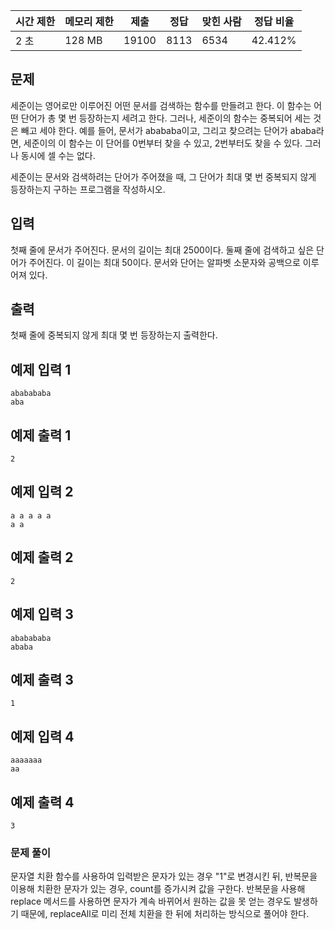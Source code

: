 | 시간 제한 | 메모리 제한 | 제출 | 정답 | 맞힌 사람 | 정답 비율 |
| --- | --- | --- | --- | --- | --- |
| 2 초 | 128 MB | 19100 | 8113 | 6534 | 42.412% |

## 문제

세준이는 영어로만 이루어진 어떤 문서를 검색하는 함수를 만들려고 한다. 이 함수는 어떤 단어가 총 몇 번 등장하는지 세려고 한다. 그러나, 세준이의 함수는 중복되어 세는 것은 빼고 세야 한다. 예를 들어, 문서가 abababa이고, 그리고 찾으려는 단어가 ababa라면, 세준이의 이 함수는 이 단어를 0번부터 찾을 수 있고, 2번부터도 찾을 수 있다. 그러나 동시에 셀 수는 없다.

세준이는 문서와 검색하려는 단어가 주어졌을 때, 그 단어가 최대 몇 번 중복되지 않게 등장하는지 구하는 프로그램을 작성하시오.

## 입력

첫째 줄에 문서가 주어진다. 문서의 길이는 최대 2500이다. 둘째 줄에 검색하고 싶은 단어가 주어진다. 이 길이는 최대 50이다. 문서와 단어는 알파벳 소문자와 공백으로 이루어져 있다.

## 출력

첫째 줄에 중복되지 않게 최대 몇 번 등장하는지 출력한다.

## 예제 입력 1

```
ababababa
aba

```

## 예제 출력 1

```
2

```

## 예제 입력 2

```
a a a a a
a a

```

## 예제 출력 2

```
2

```

## 예제 입력 3

```
ababababa
ababa

```

## 예제 출력 3

```
1

```

## 예제 입력 4

```
aaaaaaa
aa

```

## 예제 출력 4

```
3
```

### 문제 풀이
문자열 치환 함수를 사용하여 입력받은 문자가 있는 경우 "1"로 변경시킨 뒤, 반복문을 이용해 치환한 문자가 있는 경우, count를 증가시켜 값을 구한다. 반복문을 사용해 replace 메서드를 사용하면 문자가 계속 바뀌어서 원하는 값을 못 얻는 경우도 발생하기 때문에, replaceAll로 미리 전체 치환을 한 뒤에 처리하는 방식으로 풀어야 한다. 

